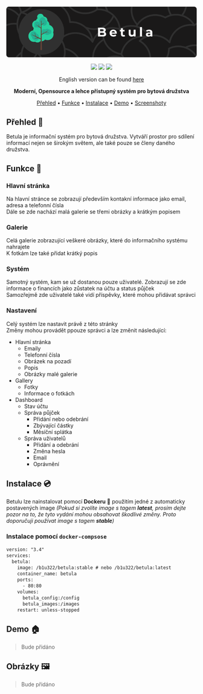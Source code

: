 <p align="center">
    <img src="assets/readme_banner.png"/>
</p>
<p align="center">
  <img src="https://img.shields.io/tokei/lines/github/b1u3-22/betula?style=flat-square">
  <img src="https://img.shields.io/github/last-commit/b1u3-22/betula?style=flat-square">
  <img src="https://img.shields.io/codacy/grade/0d411bbe46ec4c7598650cfd9668aadf?label=grade&style=flat-square">
</p>
<p align="center">
    English version can be found
    <a href="README.md"> here</a>
</p>
<p align="center">
    <b>Moderní, Opensource a lehce přístupný systém pro bytová družstva</b>
</p>
<p align="center">
    <a href="#přehled--">Přehled</a>
    •
    <a href="#funkce--">Funkce</a>
    •
    <a href="#instalace--">Instalace</a>
    •
    <a href="#demo--">Demo</a>
    •
    <a href="#screenshoty--">Screenshoty</a>
</p>

## Přehled :book:
Betula je informační systém pro bytová družstva. Vytváří prostor pro sdílení informací nejen se širokým světem, ale také pouze se členy daného družstva.

## Funkce :dizzy:
### Hlavní stránka
Na hlavní stránce se zobrazují především kontakní informace jako email, adresa a telefonní čísla \
Dále se zde nachází malá galerie se třemi obrázky a krátkým popisem

### Galerie
Celá galerie zobrazující veškeré obrázky, které do informačního systému nahrajete \
K fotkám lze také přidat krátký popis

### Systém
Samotný systém, kam se už dostanou pouze uživatelé. Zobrazují se zde informace o financích jako zůstatek na účtu a status půjček \
Samozřejmě zde uživatelé také vidí příspěvky, které mohou přidávat správci

### Nastavení
Celý systém lze nastavit právě z této stránky \
Změny mohou provádět ppouze správci a lze změnit následující:
  * Hlavní stránka
      * Emaily
      * Telefonní čísla
      * Obrázek na pozadí
      * Popis
      * Obrázky malé galerie
  * Gallery 
      * Fotky
      * Informace o fotkách
  * Dashboard
      * Stav účtu
      * Správa půjček
          * Přidání nebo odebrání
          * Zbývající částky
          * Měsíční splátka
      * Správa uživatelů
          * Přidání a odebrání
          * Změna hesla 
          * Email
          * Oprávnění

## Instalace :cd:
Betulu lze nainstalovat pomocí **Dockeru** :whale2: použitím jedné z automaticky postavených image
*(Pokud si zvolíte image s tagem **latest**, prosím dejte pozor na to, že tyto vydání mohou obsahovat škodlivé změny. Proto doporučuji používat image s tagem **stable**)*

### Instalace pomocí `docker-compsose`
```docker
version: "3.4"
services:
  betula:
    image: /b1u322/betula:stable # nebo /b1u322/betula:latest
    container_name: betula
    ports:
      - 80:80
    volumes:
      betula_config:/config
      betula_images:/images
    restart: unless-stopped
```

## Demo :house:
> Bude přidáno

## Obrázky :framed_picture:
> Bude přidáno